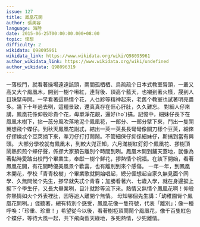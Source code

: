 ```yaml
---
issue: 127
title: 鳳凰花開
author: 張美容
language: 海陸
date: 2015-06-25T00:00:00.000+08:00
topic: 懷想
difficulty: 2
wikidata: Q98095961
wikidata_link: https://www.wikidata.org/wiki/Q98095961
author_wikidata_link: https://www.wikidata.org/wiki/undefined
author_wikidata: Q98096319
---
```

一落校門，就看著操場遠遠該頭，兩間孤栖栖、烏疏疏个日本式教室脣頭，一叢又高又大个鳳凰木，開到一樹个啾紅，連背後、頂高个藍天，也襯到著火樣，晟到人目珠擘毋開。一早看著這熱情个花，人乜跈等精神起來，老舊个教室也試著明亮盡多。幾下十年過去咧，這種景致，還真真存在𠊎心肝肚，久久難忘。
對細人仔來講，鳳凰花係仰般珍貴个花，毋單淨花靚，還好(hoˊ)搞。記憶中，細妹仔長下在鳳凰木樹下，拈一蕊分風吹落地泥个鳳凰花，一部分、一部分擘下來，鬥出一隻閕翼想飛个蝶仔。到秋天鳳凰花謝忒，結出一莢一莢長長彎彎像關刀樣个豆莢，細倈仔摎燥忒个豆莢摘下來，準刀仔打打鬧鬧。不管細倈仔抑係細妹仔，斯搞到當有興頭。
大部分學校就有鳳凰木，到較大兜正知，六月滿樹紅釘釘个鳳凰花、摎樹頂鬧熱煎煎个蟬仔聲，係摎大家預告離別个時間到咧。鳳凰木開到鋪天蓋地，就像為著黏時愛踏出校門个畢業生，奉獻一樹个鮮花，摎熱情个祝福。在該下開始，看著鳳凰花開，有花開時優美風景个歡喜，也有離別到來个感傷。
一年一年，到鳳凰木開花，學校「青青校樹」个畢業歌就開始唱起，總分𠊎想起自家久無見面个同學、久無問候个先生，摎早就失忒个青春；加勝看著六、七歲入學，就在身邊捩上捩下个學生仔，又長大畢業咧，目汁就跈等流下來。熱情又無情个鳳凰花啊！仰般你熱情如火个外表裡肚，囥等追人離開个無情。
毋知哪個先生講：「幼稚園脣个鳳凰花開咧。」𠊎聽著，總有特別个感受，鳳凰花像一隻符號，代表「離別」；像一種呼喚：「珍重、珍重！」希望從今以後，看著樹椏頂鬧鬧个鳳凰花，像千百隻紅色个蝶仔，等待大風一起，共下飛向藍天綠地，多兜熱情，少兜離情。
